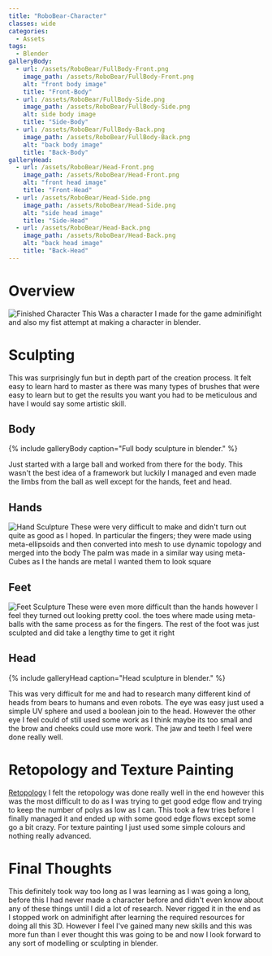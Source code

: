 ```yaml
---
title: "RoboBear-Character"
classes: wide
categories:
  - Assets
tags:
  - Blender
galleryBody:
  - url: /assets/RoboBear/FullBody-Front.png
    image_path: /assets/RoboBear/FullBody-Front.png
    alt: "front body image"
    title: "Front-Body"
  - url: /assets/RoboBear/FullBody-Side.png
    image_path: /assets/RoboBear/FullBody-Side.png
    alt: side body image
    title: "Side-Body"
  - url: /assets/RoboBear/FullBody-Back.png
    image_path: /assets/RoboBear/FullBody-Back.png
    alt: "back body image"
    title: "Back-Body"
galleryHead:
  - url: /assets/RoboBear/Head-Front.png
    image_path: /assets/RoboBear/Head-Front.png
    alt: "front head image"
    title: "Front-Head"
  - url: /assets/RoboBear/Head-Side.png
    image_path: /assets/RoboBear/Head-Side.png
    alt: "side head image"
    title: "Side-Head"
  - url: /assets/RoboBear/Head-Back.png
    image_path: /assets/RoboBear/Head-Back.png
    alt: "back head image"
    title: "Back-Head"
---
```


# Overview
![Finished Character](/assets/images/RoboBear/Textures.png)
This Was a character I made for the game adminifight and also my fist attempt at making a character in blender.

# Sculpting
This was surprisingly fun but in depth part of the creation process. 
It felt easy to learn hard to master as there was many types of brushes that were easy to learn but to get the results you want you had to be meticulous and have I would say some artistic skill.

## Body

{% include galleryBody caption="Full body sculpture in blender." %}

Just started with a large ball and worked from there for the body.
This wasn't the best idea of a framework but luckily I managed and even made the limbs from the ball as well except for the hands, feet and head.
## Hands
![Hand Sculpture](/assets/images/RoboBear/Hand.png)
These were very difficult to make and didn't turn out quite as good as I hoped.
In particular the fingers; they were made using meta-ellipsoids and then converted into mesh to use dynamic topology and merged into the body
The palm was made in a similar way using meta-Cubes as I the hands are metal I wanted them to look square
## Feet
![Feet Sculpture](/assets/images/RoboBear/Foot.png)
These were even more difficult than the hands however I feel they turned out looking pretty cool.
the toes where made using meta-balls with the same process as for the fingers.
The rest of the foot was just sculpted and did take a lengthy time to get it right

## Head

{% include galleryHead caption="Head sculpture in blender." %}

This was very difficult for me and had to research many different kind of heads from bears to humans and even robots.
The eye was easy just used a simple UV sphere and used a boolean join to the head.
However the other eye I feel could of still used some work as I think maybe its too small and the brow and cheeks could use more work.
The jaw and teeth I feel were done really well.

# Retopology and Texture Painting
[Retopology](/assets/images/RoboBear/Final-Retopology.png)
I felt the retopology was done really well in the end however this was the most difficult to do as I was trying to get good edge flow and trying to keep the number of polys as low as I can.
This took a few tries before I finally managed it and ended up with some good edge flows except some go a bit crazy.
For texture painting I just used some simple colours and nothing really advanced.

# Final Thoughts
This definitely took way too long as I was learning as I was going a long, before this I had never made a character before and didn't even know about any of these things until I did a lot of research.
Never rigged it in the end as I stopped work on adminifight after learning the required resources for doing all this 3D.
However I feel I've gained many new skills and this was more fun than I ever thought this was going to be and now I look forward to any sort of modelling or sculpting in blender.